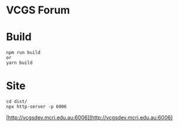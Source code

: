 # VCGS Forum

# Build

```
npm run build 
or
yarn build
```

# Site

```
cd dist/
npx http-server -p 6006
```

[http://vcgsdev.mcri.edu.au:6006](http://vcgsdev.mcri.edu.au:6006)

